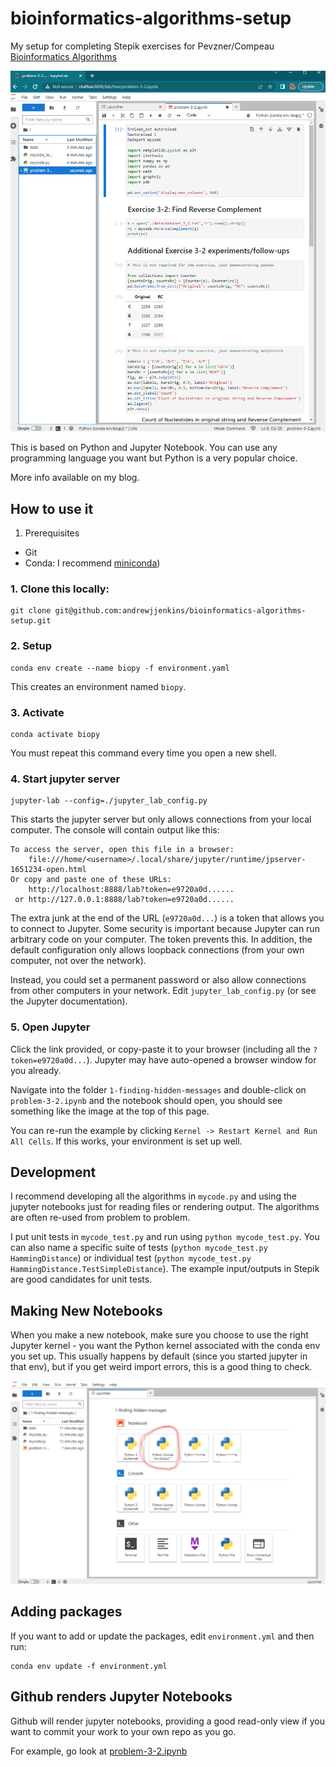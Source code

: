 # bioinformatics-algorithms-setup

My setup for completing Stepik exercises for Pevzner/Compeau [Bioinformatics
Algorithms](https://www.bioinformaticsalgorithms.org/)

![Jupyter Notebook open](img/jupyter-notebook-example.png)

This is based on Python and Jupyter Notebook.  You can use any programming
language you want but Python is a very popular choice.

More info available on my blog.

## How to use it

1. Prerequisites

- Git
- Conda: I recommend [miniconda](https://conda.io/projects/conda/en/latest/user-guide/install/index.html))

### 1. Clone this locally:

```
git clone git@github.com:andrewjjenkins/bioinformatics-algorithms-setup.git
```

### 2. Setup 

```
conda env create --name biopy -f environment.yaml
```

This creates an environment named `biopy`. 

### 3. Activate

```
conda activate biopy
```

You must repeat this command every time you open a new shell.

### 4. Start jupyter server

```
jupyter-lab --config=./jupyter_lab_config.py
```

This starts the jupyter server but only allows connections from your local
computer.  The console will contain output like this:

```
To access the server, open this file in a browser:
    file:///home/<username>/.local/share/jupyter/runtime/jpserver-1651234-open.html
Or copy and paste one of these URLs:
    http://localhost:8888/lab?token=e9720a0d......
 or http://127.0.0.1:8888/lab?token=e9720a0d......
```

The extra junk at the end of the URL (`e9720a0d...`) is a token that allows you
to connect to Jupyter.  Some security is important because Jupyter can run
arbitrary code on your computer.  The token prevents this.  In addition, the
default configuration only allows loopback connections (from your own computer,
not over the network).

Instead, you could set a permanent password or also allow connections from
other computers in your network.  Edit `jupyter_lab_config.py` (or see the
Jupyter documentation).

### 5. Open Jupyter

Click the link provided, or copy-paste it to your browser (including all the
`?token=e9720a0d...`).  Jupyter may have auto-opened a browser window for you
already.

Navigate into the folder `1-finding-hidden-messages` and double-click on
`problem-3-2.ipynb` and the notebook should open, you should see something like
the image at the top of this page.

You can re-run the example by clicking `Kernel -> Restart Kernel and Run All
Cells`.  If this works, your environment is set up well.

## Development

I recommend developing all the algorithms in `mycode.py` and using the jupyter
notebooks just for reading files or rendering output.  The algorithms are often
re-used from problem to problem.

I put unit tests in `mycode_test.py` and run using `python mycode_test.py`.
You can also name a specific suite of tests (`python mycode_test.py
HammingDistance`) or individual test (`python mycode_test.py
HammingDistance.TestSimpleDistance`).  The example input/outputs in Stepik are
good candidates for unit tests.

## Making New Notebooks

When you make a new notebook, make sure you choose to use the right Jupyter
kernel - you want the Python kernel associated with the conda env you set up.
This usually happens by default (since you started jupyter in that env), but if
you get weird import errors, this is a good thing to check.

![Jupyter - Pick the right kernel](img/jupyter-choose-the-right-kernel.png)

## Adding packages

If you want to add or update the packages, edit `environment.yml` and then run:

```
conda env update -f environment.yml
```

## Github renders Jupyter Notebooks

Github will render jupyter notebooks, providing a good read-only view if you
want to commit your work to your own repo as you go.

For example, go look at [problem-3-2.ipynb](1-finding-hidden-messages/problem-3-2.ipynb)
